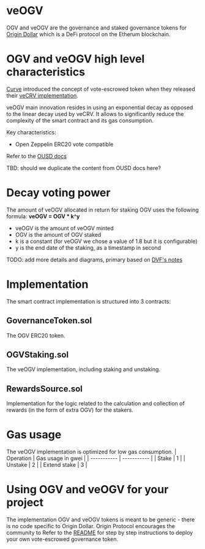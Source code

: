 # veOGV

OGV and veOGV are the governance and staked governance tokens for [Origin Dollar](https://ousd.com) which is a DeFi protocol on the Etherum blockchain.

# OGV and veOGV high level characteristics

[Curve](https://curve.fi) introduced the concept of vote-escrowed token when they released their [veCRV implementation](https://github.com/curvefi/curve-dao-contracts/blob/1086fe318b705d7d7b47f141c2aee33663c32d14/contracts/VotingEscrow.vy).

veOGV main innovation resides in using an exponential decay as opposed to the linear decay used by veCRV.
It allows to significantly reduce the complexity of the smart contract and its gas consumption.

Key characteristics:
 - Open Zeppelin ERC20 vote compatible

Refer to the [OUSD docs](https://docs.ousd.com/governance/ogv-staking)

TBD: should we duplicate the content from OUSD docs here?

# Decay voting power</h1>

The amount of veOGV allocated in return for staking OGV uses the following formula:
**veOGV = OGV * k^y**
 - veOGV is the amount of veOGV minted
 - OGV is the amount of OGV staked
 - k is a constant (for veOGV we chose a value of 1.8 but it is configurable)
 - y is the end date of the staking, as a timestamp in second

TODO: add more details and diagrams, primary based on [DVF's notes](https://gist.github.com/DanielVF/728326db026c3f95a4e994b286a0a147)


# Implementation</h1>

The smart contract implementation is structured into 3 contracts:
## GovernanceToken.sol
The OGV ERC20 token.

## OGVStaking.sol
The veOGV implementation, including staking and unstaking.

## RewardsSource.sol
Implementation for the logic related to the calculation and collection of rewards (in the form of extra OGV) for the stakers.

# Gas usage
The veOGV implementation is optimized for low gas consumption.
| Operation      | Gas usage in gwei |
| ----------- | ----------- |
| Stake      | 1 |
| Unstake   | 2 |
| Extend stake | 3 |

# Using OGV and veOGV for your project
The implementation OGV and veOGV tokens is meant to be generic - there is no code specific to Origin Dollar. Origin Protocol encourages the community to  Refer to the [README](https://github.com/OriginProtocol/veogv/blob/main/README.md) for step by step instructions to deploy your own vote-escrowed governance token.
